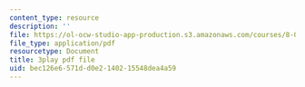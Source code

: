 ```yaml
---
content_type: resource
description: ''
file: https://ol-ocw-studio-app-production.s3.amazonaws.com/courses/8-01sc-classical-mechanics-fall-2016/bec126e6571dd0e2140215548dea4a59_CfTLS6YYPms.pdf
file_type: application/pdf
resourcetype: Document
title: 3play pdf file
uid: bec126e6-571d-d0e2-1402-15548dea4a59
---
```


